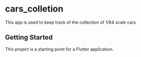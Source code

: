 # cars_colletion

This app is used to keep track of the collection of 1/64 scale cars

## Getting Started

This project is a starting point for a Flutter application.

